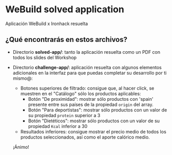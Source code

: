 # WeBuild solved application
Aplicación WeBuild x Ironhack resuelta

## ¿Qué encontrarás en estos archivos?
* Directorio **solved-app/**: tanto la aplicación resuelta como un PDF con todos los slides del Workshop
* Directorio **challenge-app/**: aplicación resuelta con algunos elementos adicionales en la interfaz para que puedas completar su desarrollo por ti mismo@:
  - Botones superiores de filtrado: consigue que, al hacer click, se muestren en el "Catálogo" sólo los productos aplicables:
    - Botón "De proximidad": mostrar sólo productos con 'spain' presente entre sus países de la propiedad `origin` del array.
    - Botón "Para deportistas": mostrar sólo productos con un valor de su propiedad `protein` superior a 3
    - Botón "Dietéticos": mostrar sólo productos con un valor de su propiedad `Kcal` inferior a 30
  - Resultados inferiores: consigue mostrar el precio medio de todos los productos seleccionados, así como el aporte calórico medio.
  
  ¡Ánimo!

